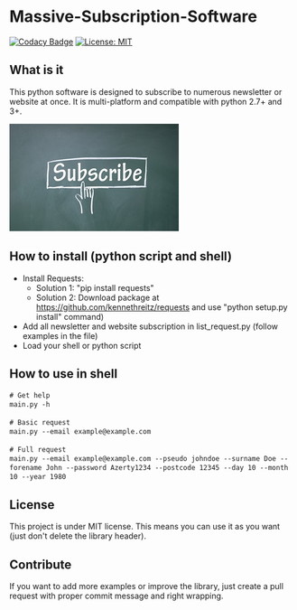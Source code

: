# Massive-Subscription-Software
[![Codacy Badge](https://api.codacy.com/project/badge/Grade/7edc6b7561924255b347f05c8c2ede8d)](https://www.codacy.com/manual/QuentinCG/Massive-Subscription-Software?utm_source=github.com&amp;utm_medium=referral&amp;utm_content=QuentinCG/Massive-Subscription-Software&amp;utm_campaign=Badge_Grade)  [![License: MIT](https://img.shields.io/badge/License-MIT-brightgreen.svg)](https://github.com/QuentinCG/Massive-Subscription-Software/blob/master/LICENSE)

## What is it

This python software is designed to subscribe to numerous
newsletter or website at once.
It is multi-platform and compatible with python 2.7+ and 3+.

<img src="subscribe.jpg">

## How to install (python script and shell)

* Install Requests:
    * Solution 1: "pip install requests"
    * Solution 2: Download package at <https://github.com/kennethreitz/requests> and use "python setup.py install" command)
* Add all newsletter and website subscription in list_request.py (follow examples in the file)
* Load your shell or python script

## How to use in shell

```shell
# Get help
main.py -h

# Basic request
main.py --email example@example.com

# Full request
main.py --email example@example.com --pseudo johndoe --surname Doe --forename John --password Azerty1234 --postcode 12345 --day 10 --month 10 --year 1980
```

## License

This project is under MIT license. This means you can use it as you want (just don't delete the library header).

## Contribute

If you want to add more examples or improve the library, just create a pull request with proper commit message and right wrapping.
